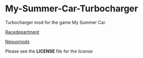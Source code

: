 # My-Summer-Car-Turbocharger
Turbocharger mod for the game My Summer Car.

[Racedepartment](https://www.racedepartment.com/threads/donnertechracing-satsuma-turbocharger.178947/)

[Nexusmods](https://www.nexusmods.com/mysummercar/mods/174)

Please see the **LICENSE** file for the license

